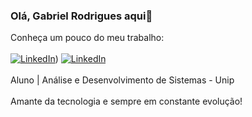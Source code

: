 ### Olá, Gabriel Rodrigues aqui👋

Conheça um pouco do meu trabalho:<br><br>
[![LinkedIn](https://img.shields.io/badge/LinkedIn-0077B5?style=for-the-badge&logo=linkedin&logoColor=white)](https://www.linkedin.com/in/gabriel-rodrigues2/))
[![LinkedIn](https://img.shields.io/badge/Alura-483D8B?style=for-the-badge&logo=&logoColor=purple)](https://cursos.alura.com.br/user/goncalvesgabrielpro)
<br><br>Aluno | Análise e Desenvolvimento de Sistemas - Unip<br><br>Amante da tecnologia e sempre em constante evolução!
